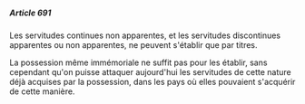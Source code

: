 ##### Article 691

Les servitudes continues non apparentes, et les servitudes discontinues apparentes ou non apparentes, ne peuvent s'établir que par titres.

La possession même immémoriale ne suffit pas pour les établir, sans cependant qu'on puisse attaquer aujourd'hui les servitudes de cette nature déjà acquises par la possession, dans les pays où elles pouvaient s'acquérir de cette manière.

